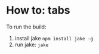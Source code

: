 How to: tabs
============

To run the build:
 1. install jake `npm install jake -g`
 2. run jake: `jake`
 